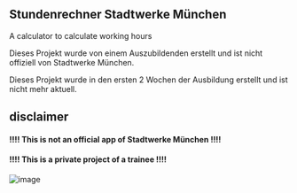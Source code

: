 ## Stundenrechner Stadtwerke München
A calculator to calculate working hours

Dieses Projekt wurde von einem Auszubildenden erstellt und ist nicht offiziell von Stadtwerke München. 

Dieses Projekt wurde in den ersten 2 Wochen der Ausbildung erstellt und ist nicht mehr aktuell.

## disclaimer 
####    !!!! This is not an official app of Stadtwerke München !!!!
####    !!!! This is a private project of a trainee !!!!

![image](https://user-images.githubusercontent.com/35308625/212068828-866ff114-5d2b-4620-a726-f55cc3b98c1c.png)
